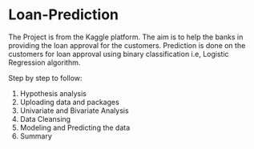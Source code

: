 # Loan-Prediction

The Project is from the Kaggle platform. 
The aim is to help the banks in providing the loan approval for the customers. Prediction is done on the customers for loan approval 
using binary classification i.e, Logistic Regression algorithm.

Step by step to follow:
1. Hypothesis analysis
2. Uploading data and packages
3. Univariate and Bivariate Analysis
4. Data Cleansing
5. Modeling and Predicting the data
6. Summary
